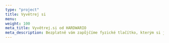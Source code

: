 ```yaml
---
type: "project"
title: Vyvětrej si
menu:
weight: 100
meta_title: Vyvětrej.si od HARDWARIO
meta_description: Bezplatně vám zapůjčíme fyzické tlačítko, kterým si jeho uživatel může kdykoliv přivolat pomoc. Tlačítko je bezdrátové, je napájeno z&nbsp;baterií, nepotřebuje vaše připojení k&nbsp;internetu a&nbsp;díky tomu se snadno používá a přenáší. Stisknutím tlačítka se odešle přednastavená zpráva na určená telefonní čísla.
---
```

